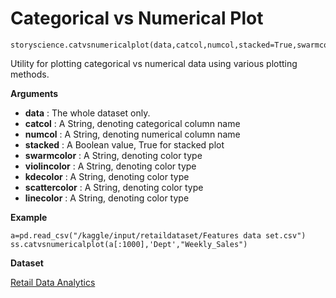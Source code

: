 # Categorical vs Numerical Plot

```python3
storyscience.catvsnumericalplot(data,catcol,numcol,stacked=True,swarmcolor='c',violincolor='r',kdecolor='y',scattercolor='b',linecolor='g')
```
Utility for plotting categorical vs numerical data using various plotting methods.

**Arguments**

- **data** : The whole dataset only.
- **catcol** : A String, denoting categorical column name
- **numcol** : A String, denoting numerical column name
- **stacked** : A Boolean value, True for stacked plot
- **swarmcolor** : A String, denoting color type
- **violincolor** : A String, denoting color type
- **kdecolor** : A String, denoting color type
- **scattercolor** : A String, denoting color type
- **linecolor** : A String, denoting color type


**Example**

```
a=pd.read_csv("/kaggle/input/retaildataset/Features data set.csv")
ss.catvsnumericalplot(a[:1000],'Dept',"Weekly_Sales")
```
**Dataset**

<a href="https://www.kaggle.com/manjeetsingh/retaildataset" target="_blank">Retail Data Analytics</a>





